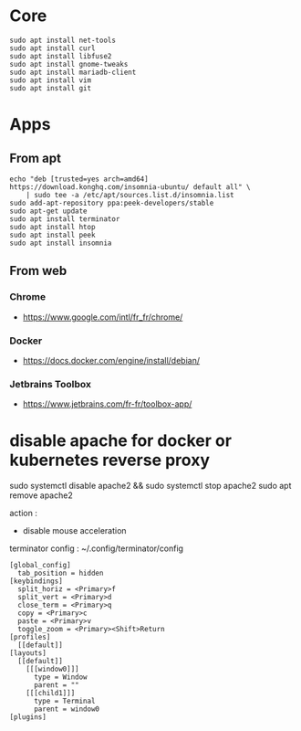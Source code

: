 # Core
```shell
sudo apt install net-tools
sudo apt install curl
sudo apt install libfuse2
sudo apt install gnome-tweaks
sudo apt install mariadb-client
sudo apt install vim
sudo apt install git
```

# Apps

## From apt

```shell
echo "deb [trusted=yes arch=amd64] https://download.konghq.com/insomnia-ubuntu/ default all" \
    | sudo tee -a /etc/apt/sources.list.d/insomnia.list
sudo add-apt-repository ppa:peek-developers/stable
sudo apt-get update
sudo apt install terminator
sudo apt install htop
sudo apt install peek
sudo apt install insomnia
```

## From web

### Chrome
- https://www.google.com/intl/fr_fr/chrome/

### Docker
- https://docs.docker.com/engine/install/debian/

### Jetbrains Toolbox
- https://www.jetbrains.com/fr-fr/toolbox-app/

# disable apache for docker or kubernetes reverse proxy
sudo systemctl disable apache2 && sudo systemctl stop apache2
sudo apt remove apache2

action :
- disable mouse acceleration



terminator config :
~/.config/terminator/config
```
[global_config]
  tab_position = hidden
[keybindings]
  split_horiz = <Primary>f
  split_vert = <Primary>d
  close_term = <Primary>q
  copy = <Primary>c
  paste = <Primary>v
  toggle_zoom = <Primary><Shift>Return
[profiles]
  [[default]]
[layouts]
  [[default]]
    [[[window0]]]
      type = Window
      parent = ""
    [[[child1]]]
      type = Terminal
      parent = window0
[plugins]
```
